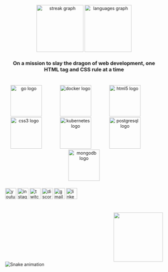 <br clear="both">

<div align="center">
  <img src="https://streak-stats.demolab.com?user=karthikkalarikal&locale=en&mode=daily&theme=dracula&hide_border=false&border_radius=5" height="150" alt="streak graph"  />
  <img src="https://github-readme-stats.vercel.app/api/top-langs?username=karthikkalarikal&locale=en&hide_title=false&layout=compact&card_width=320&langs_count=5&theme=dracula&hide_border=false" height="150" alt="languages graph"  />
</div>

###

<h3 align="center">On a mission to slay the dragon of web development, one HTML tag and CSS rule at a time</h3>

###

<br clear="both">

<div align="center">
  <img src="https://cdn.jsdelivr.net/gh/devicons/devicon/icons/go/go-original.svg" height="100" alt="go logo"  />
  <img width="50" />
  <img src="https://cdn.jsdelivr.net/gh/devicons/devicon/icons/docker/docker-original.svg" height="100" alt="docker logo"  />
  <img width="50" />
  <img src="https://cdn.jsdelivr.net/gh/devicons/devicon/icons/html5/html5-original.svg" height="100" alt="html5 logo"  />
  <img width="50" />
  <img src="https://cdn.jsdelivr.net/gh/devicons/devicon/icons/css3/css3-original.svg" height="100" alt="css3 logo"  />
  <img width="50" />
  <img src="https://cdn.jsdelivr.net/gh/devicons/devicon/icons/kubernetes/kubernetes-plain.svg" height="100" alt="kubernetes logo"  />
  <img width="50" />
  <img src="https://cdn.jsdelivr.net/gh/devicons/devicon/icons/postgresql/postgresql-original.svg" height="100" alt="postgresql logo"  />
  <img width="50" />
  <img src="https://cdn.jsdelivr.net/gh/devicons/devicon/icons/mongodb/mongodb-original.svg" height="100" alt="mongodb logo"  />
</div>

###

<div align="left">
  <img src="https://img.shields.io/static/v1?message=Youtube&logo=youtube&label=&color=FF0000&logoColor=white&labelColor=&style=for-the-badge" height="35" alt="youtube logo"  />
  <img src="https://img.shields.io/static/v1?message=Instagram&logo=instagram&label=&color=E4405F&logoColor=white&labelColor=&style=for-the-badge" height="35" alt="instagram logo"  />
  <img src="https://img.shields.io/static/v1?message=Twitch&logo=twitch&label=&color=9146FF&logoColor=white&labelColor=&style=for-the-badge" height="35" alt="twitch logo"  />
  <img src="https://img.shields.io/static/v1?message=Discord&logo=discord&label=&color=7289DA&logoColor=white&labelColor=&style=for-the-badge" height="35" alt="discord logo"  />
  <img src="https://img.shields.io/static/v1?message=Gmail&logo=gmail&label=&color=D14836&logoColor=white&labelColor=&style=for-the-badge" height="35" alt="gmail logo"  />
  <img src="https://img.shields.io/static/v1?message=LinkedIn&logo=linkedin&label=&color=0077B5&logoColor=white&labelColor=&style=for-the-badge" height="35" alt="linkedin logo"  />
</div>

###

<br clear="both">

<img align="right" height="157" src="https://golang.org/doc/gopher/fiveyears.jpg"  />

###

<br clear="both">

<img src="https://raw.githubusercontent.com/karthikkalarikal/karthikkalarikal/output/snake.svg" alt="Snake animation" />

###
